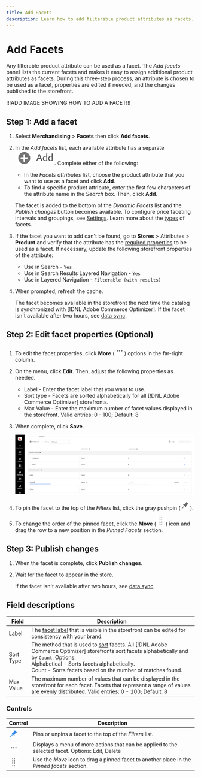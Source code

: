 ```yaml
---
title: Add Facets
description: Learn how to add filterable product attributes as facets.
---
```

# Add Facets

Any filterable product attribute can be used as a facet. The *Add facets* panel lists the current facets and makes it easy to assign additional product attributes as facets. During this three-step process, an attribute is chosen to be used as a facet, properties are edited if needed, and the changes published to the storefront.

!!!ADD IMAGE SHOWING HOW TO ADD A FACET!!!

## Step 1: Add a facet

1. Select **Merchandising** > **Facets** then click **Add facets**.
1. In the *Add facets* list, each available attribute has a separate ![Add button](../../assets/btn-add.png). Complete either of the following:

     * In the *Facets attributes* list, choose the product attribute that you want to use as a facet and click **Add**.
     * To find a specific product attribute, enter the first few characters of the attribute name in the *Search* box. Then, click **Add**.
     
      The facet is added to the bottom of the *Dynamic Facets* list and the *Publish changes* button becomes available.
      To configure price faceting intervals and groupings, see [Settings](../../settings.md). Learn more about the [types](type.md) of facets.

1. If the facet you want to add can't be found, go to **Stores** > Attributes > **Product** and verify that the attribute has the [required properties](overview.md#facets-requirements) to be used as a facet. If necessary, update the following storefront properties of the attribute:

     * Use in Search - `Yes`
     * Use in Search Results Layered Navigation - `Yes`
     * Use in Layered Navigation - `Filterable (with results)`

1. When prompted, refresh the cache.

   The facet becomes available in the storefront the next time the catalog is synchronized with [!DNL Adobe Commerce Optimizer]. If the facet isn't available after two hours, see [data sync](../../setup/data-sync.md).

## Step 2: Edit facet properties (Optional)

1. To edit the facet properties, click **More** (![More selector](../../assets/btn-more.png)) options in the far-right column.
1. On the menu, click **Edit**. Then, adjust the following properties as needed.

     * Label - Enter the facet label that you want to use.
     * Sort type - Facets are sorted alphabetically for all [!DNL Adobe Commerce Optimizer] storefronts.
     * Max Value - Enter the maximum number of facet values displayed in the storefront. Valid entries: 0 - 100; Default: 8

1. When complete, click **Save**.

   ![Edit Facets](../../assets/facet-edit.png)

1. To pin the facet to the top of the *Filters* list, click the gray pushpin (![Pin selector](../../assets/btn-pin-gray.png)).
1. To change the order of the pinned facet, click the **Move** (![Move selector](../../assets/btn-move.png)) icon and drag the row to a new position in the *Pinned Facets* section.

## Step 3: Publish changes

1. When the facet is complete, click **Publish changes**.
1. Wait for the facet to appear in the store.

   If the facet isn't available after two hours, see [data sync](../../setup/data-sync.md).

## Field descriptions

| Field | Description |
|--- |--- |
| Label | The [facet label](type.md) that is visible in the storefront can be edited for consistency with your brand. |
| Sort Type | The method that is used to [sort](type.md) facets. All [!DNL Adobe Commerce Optimizer] storefronts sort facets  alphabetically and by `Count`. Options:<br />Alphabetical - Sorts facets alphabetically.<br />Count - Sorts facets based on the number of matches found. |
| Max Value | The maximum number of values that can be displayed in the storefront for each facet. Facets that represent a range of values are evenly distributed. Valid entries: 0 - 100; Default: 8 |

### Controls

| Control | Description |
|--- |--- |
| ![Pin selector](../../assets/btn-pin-blue.png) | Pins or unpins a facet to the top of the *Filters* list. |
| ![More selector](../../assets/btn-more.png) | Displays a menu of more actions that can be applied to the selected facet. Options: Edit, Delete |
| ![Move selector](../../assets/btn-move.png) | Use the *Move* icon to drag a pinned facet to another place in the *Pinned facets* section. |
